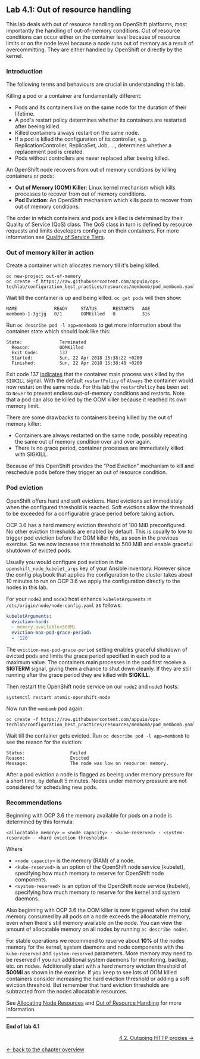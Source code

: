 ## Lab 4.1: Out of resource handling

This lab deals with out of resource handling on OpenShift platforms, most importantly the handling of out-of-memory conditions. Out of resource conditions can occur either on the container level because of resource limits or on the node level because a node runs out of memory as a result of overcommitting.
They are either handled by OpenShift or directly by the kernel.


### Introduction

The following terms and behaviours are crucial in understanding this lab.

Killing a pod or a container are fundamentally different:
* Pods and its containers live on the same node for the duration of their lifetime.
* A pod's restart policy determines whether its containers are restarted after beeing killed.
* Killed containers always restart on the same node.
* If a pod is killed the configuration of its controller, e.g. ReplicationController, ReplicaSet, Job, ..., determines whether a replacement pod is created.
* Pods without controllers are never replaced after beeing killed.

An OpenShift node recovers from out of memory conditions by killing containers or pods:
* **Out of Memory (OOM) Killer**: Linux kernel mechanism which kills processes to recover from out of memory conditions.
* **Pod Eviction**: An OpenShift mechanism which kills pods to recover from out of memory conditions.

The order in which containers and pods are killed is determined by their Quality of Service (QoS) class.
The QoS class in turn is defined by resource requests and limits developers configure on their containers.
For more information see [Quality of Service Tiers](https://docs.openshift.com/container-platform/3.6/dev_guide/compute_resources.html#quality-of-service-tiers).


### Out of memory killer in action

Create a container which allocates memory till it's being killed.

    oc new-project out-of-memory
    oc create -f https://raw.githubusercontent.com/appuio/ops-techlab/configuration_best_practices/resources/membomb/pod_membomb.yaml

Wait till the container is up and being killed. `oc get pods` will then show:

    NAME              READY     STATUS      RESTARTS   AGE
    membomb-1-3gcjg   0/1       OOMKilled   0          31s

Run `oc describe pod -l app=membomb` to get more information about the container state which should look like this:

    State:              Terminated
      Reason:           OOMKilled
      Exit Code:        137
      Started:          Sun, 22 Apr 2018 15:38:22 +0200
      Finished:         Sun, 22 Apr 2018 15:38:48 +0200

Exit code 137 [indicates](http://tldp.org/LDP/abs/html/exitcodes.html) that the container main process was killed by the `SIGKILL` signal.
With the default `restartPolicy` of `Always` the container would now restart on the same node. For this lab the `restartPolicy`
has been set to `Never` to prevent endless out-of-memory conditions and restarts. Note that a pod can also be killed by the OOM killer
because it reached its own memory limit.

There are some drawbacks to containers beeing killed by the out of memory killer:
* Containers are always restarted on the same node, possibly repeating the same out of memory condition over and over again.
* There is no grace period, container processes are immediately killed with SIGKILL.

Because of this OpenShift provides the "Pod Eviction" mechanism to kill and reschedule pods before they trigger
an out of resource condition.


### Pod eviction

OpenShift offers hard and soft evictions. Hard evictions act immediately when the configured threshold is reached.
Soft evictions allow the threshold to be exceeded for a configurable grace period before taking action.

OCP 3.6 has a hard memory eviction threshold of 100 MiB preconfigured. No other eviction thresholds are enabled by default.
This is usually to low to trigger pod eviction before the OOM killer hits, as seen in the previous exercise. So we now increase this threshold to 500 MiB and enable graceful
shutdown of evicted pods.

Usually you would configure pod eviction in the `openshift_node_kubelet_args` key of your Ansible inventory. However since the config playbook that applies the configuration to the cluster takes about 10 minutes to run on OCP 3.6 we apply the configuration directly to the nodes in this lab.

For your `node2` and `node3` host enhance `kubeletArguments` in `/etc/origin/node/node-config.yaml` as follows: 

```yaml
kubeletArguments:
  eviction-hard:
  - memory.available<500Mi
  eviction-max-pod-grace-period:
  - '120'
```

The `eviction-max-pod-grace-period` setting enables graceful shutdown of evicted pods and
limits the grace period specified in each pod to a maximum value. The containers
main processes in the pod first receive a **SIGTERM** signal, giving them a chance to shut down cleanly. If they are still running after the grace period they are killed with **SIGKILL**.

Then restart the OpenShift node service on our `node2` and `node3` hosts:

    systemctl restart atomic-openshift-node

Now run the `membomb` pod again:

    oc create -f https://raw.githubusercontent.com/appuio/ops-techlab/configuration_best_practices/resources/membomb/pod_membomb.yaml

Wait till the container gets evicted. Run `oc describe pod -l app=membomb` to see the reason for the eviction:

    Status:                 Failed
    Reason:                 Evicted
    Message:                The node was low on resource: memory.

After a pod eviction a node is flagged as beeing under memory pressure for a short time, by default 5 minutes.
Nodes under memory pressure are not considered for scheduling new pods.


### Recommendations

Beginning with OCP 3.6 the memory available for pods on a node is determined by this formula:

    <allocatable memory> = <node capacity> - <kube-reserved> - <system-reserved> - <hard eviction thresholds>

Where
* `<node capacity>` is the memory (RAM) of a node.
* `<kube-reserved>` is an option of the OpenShift node service (kubelet), specifying how much memory to reserve for OpenShift node components.
* `<system-reserved>` is an option of the OpenShift node service (kubelet), specifying how much memory to reserve for the kernel and system daemons.

Also beginning with OCP 3.6 the OOM killer is now triggered when the total memory consumed by all pods on a node exceeds the
allocatable memory, even when there's still memory available on the node. You can view the amount of allocatable memory on all
nodes by running `oc describe nodes`.

For stable operations we recommend to reserve about **10%** of the nodes memory for the kernel, system daemons and node components 
with the `kube-reserved` and `system-reserved` parameters. More memory may need to be reserved if you run additional system
daemons for monitoring, backup, etc. on nodes.
Additionally start with a hard memory eviction threshold of **500Mi** as shown in the exercise. If you keep to see lots
of OOM killed containers consider increasing the hard eviction threshold or adding a soft eviction threshold.
But remember that hard eviction thresholds are subtracted from the nodes allocatable resources.

See [Allocating Node Resources](https://docs.openshift.com/container-platform/3.6/admin_guide/allocating_node_resources.html)
and [Out of Resource Handling](https://docs.openshift.com/container-platform/3.6/admin_guide/out_of_resource_handling.html) for more information.

---

**End of lab 4.1**

<p width="100px" align="right"><a href="42_outgoing_http_proxies.md">4.2. Outgoing HTTP proxies →</a></p>

[← back to the chapter overview](40_configuration_best_practices.md)
